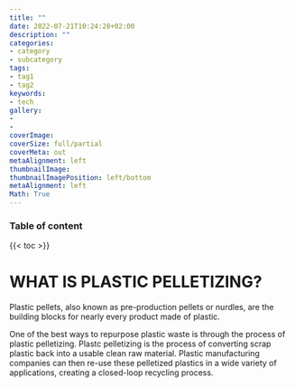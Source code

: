 ```yaml
---
title: ""
date: 2022-07-21T10:24:28+02:00
description: ""
categories:
- category
- subcategory
tags:
- tag1
- tag2
keywords:
- tech
gallery:
-
-
coverImage:
coverSize: full/partial
coverMeta: out
metaAlignment: left
thumbnailImage:
thumbnailImagePosition: left/bottom
metaAlignment: left
Math: True
---
```


<!--more-->
### Table of content
{{< toc >}}

# WHAT IS PLASTIC PELLETIZING?
Plastic pellets, also known as pre-production pellets or nurdles, are the building blocks for nearly every product made of plastic.

One of the best ways to repurpose plastic waste is through the process of plastic pelletizing. Plastc pelletizing is the process of converting scrap plastic back into a usable clean raw material. Plastic manufacturing companies can then re-use these pelletized plastics in a wide variety of applications, creating a closed-loop recycling process.
